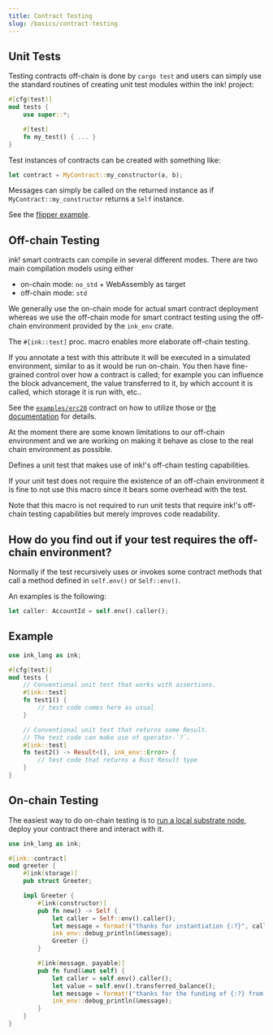```yaml
---
title: Contract Testing
slug: /basics/contract-testing
---
```


## Unit Tests

Testing contracts off-chain is done by `cargo test` and users can simply use the standard routines
of creating unit test modules within the ink! project:

```rust
#[cfg(test)]
mod tests {
    use super::*;

    #[test]
    fn my_test() { ... }
}
```

Test instances of contracts can be created with something like:

```rust
let contract = MyContract::my_constructor(a, b);
```

Messages can simply be called on the returned instance as if `MyContract::my_constructor` returns a
`Self` instance.

See the [flipper example](https://github.com/paritytech/ink-examples/blob/master/flipper/lib.rs).


## Off-chain Testing

ink! smart contracts can compile in several different modes.
There are two main compilation models using either
- on-chain mode: `no_std` + WebAssembly as target
- off-chain mode: `std`

We generally use the on-chain mode for actual smart contract deployment
whereas we use the off-chain mode for smart contract testing using the
off-chain environment provided by the `ink_env` crate.


The `#[ink::test]` proc. macro enables more elaborate off-chain testing.

If you annotate a test with this attribute it will be executed in a simulated
environment, similar to as it would be run on-chain.
You then have fine-grained control over how a contract is called; 
for example you can influence the block advancement, the value transferred to it,
by which account it is called, which storage it is run with, etc..

See the [`examples/erc20`](https://github.com/paritytech/ink-examples/blob/master/erc20/lib.rs) contract on how to utilize those or [the documentation](https://docs.rs/ink_lang/3.3.1/ink_lang/attr.test.html) for details.

At the moment there are some known limitations to our off-chain environment and we are working
on making it behave as close to the real chain environment as possible.

Defines a unit test that makes use of ink!'s off-chain testing capabilities.

If your unit test does not require the existence of an off-chain environment
it is fine to not use this macro since it bears some overhead with the test.

Note that this macro is not required to run unit tests that require ink!'s
off-chain testing capabilities but merely improves code readability.

## How do you find out if your test requires the off-chain environment?

Normally if the test recursively uses or invokes some contract methods that
call a method defined in `self.env()` or `Self::env()`.

An examples is the following:

```rust
let caller: AccountId = self.env().caller();
```

## Example

```rust
use ink_lang as ink;

#[cfg(test)]
mod tests {
    // Conventional unit test that works with assertions.
    #[ink::test]
    fn test1() {
        // test code comes here as usual
    }

    // Conventional unit test that returns some Result.
    // The test code can make use of operator-`?`.
    #[ink::test]
    fn test2() -> Result<(), ink_env::Error> {
        // test code that returns a Rust Result type
    }
}
```


## On-chain Testing

The easiest way to do on-chain testing is to
[run a local substrate node](/getting-started/running-substrate),
deploy your contract there and interact with it.

```rust
use ink_lang as ink;

#[ink::contract]
mod greeter {
    #[ink(storage)]
    pub struct Greeter;

    impl Greeter {
        #[ink(constructor)]
        pub fn new() -> Self {
            let caller = Self::env().caller();
            let message = format!("thanks for instantiation {:?}", caller);
            ink_env::debug_println(&message);
            Greeter {}
        }

        #[ink(message, payable)]
        pub fn fund(&mut self) {
            let caller = self.env().caller();
            let value = self.env().transferred_balance();
            let message = format!("thanks for the funding of {:?} from {:?}", value, caller);
            ink_env::debug_println(&message);
        }
    }
}
```

